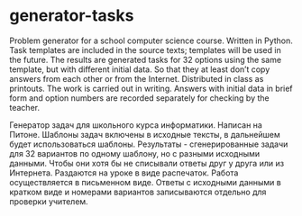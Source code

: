 # generator-tasks
Problem generator for a school computer science course. Written in Python.
Task templates are included in the source texts; templates will be used in the future.
The results are generated tasks for 32 options using the same template, but with different initial data. So that they at least don’t copy answers from each other or from the Internet. Distributed in class as printouts. The work is carried out in writing.
Answers with initial data in brief form and option numbers are recorded separately for checking by the teacher.

Генератор задач для школьного курса информатики. Написан на Питоне. Шаблоны задач включены в исходные тексты, в дальнейшем будет использоваться шаблоны.
Результаты - сгенерированные задачи для 32 вариантов по одному шаблону, но с разными исходными данными. Чтобы они хотя бы не списывали ответы друг у друга или из Интернета. Раздаются на уроке в виде распечаток. Работа осуществляется в письменном виде.
Ответы с исходными данными в кратком виде и номерами вариантов записываются отдельно для проверки учителем.
